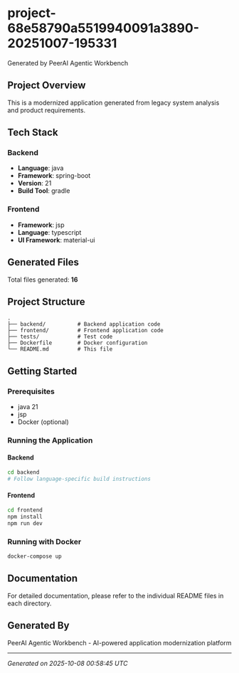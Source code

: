 # project-68e58790a5519940091a3890-20251007-195331

Generated by PeerAI Agentic Workbench

## Project Overview

This is a modernized application generated from legacy system analysis and product requirements.

## Tech Stack

### Backend
- **Language**: java
- **Framework**: spring-boot
- **Version**: 21
- **Build Tool**: gradle

### Frontend
- **Framework**: jsp
- **Language**: typescript
- **UI Framework**: material-ui

## Generated Files

Total files generated: **16**

## Project Structure

```
.
├── backend/          # Backend application code
├── frontend/         # Frontend application code
├── tests/            # Test code
├── Dockerfile        # Docker configuration
└── README.md         # This file
```

## Getting Started

### Prerequisites
- java 21
- jsp
- Docker (optional)

### Running the Application

#### Backend
```bash
cd backend
# Follow language-specific build instructions
```

#### Frontend
```bash
cd frontend
npm install
npm run dev
```

### Running with Docker
```bash
docker-compose up
```

## Documentation

For detailed documentation, please refer to the individual README files in each directory.

## Generated By

PeerAI Agentic Workbench - AI-powered application modernization platform

---

*Generated on 2025-10-08 00:58:45 UTC*
